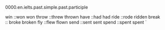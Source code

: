 0000.en.ielts.past.simple.past.participle

win ::won won
throw ::threw thrown
have ::had had
ride ::rode ridden
break :: broke broken
fly  ::flew flown
send ::sent sent
spend ::spent spent
`